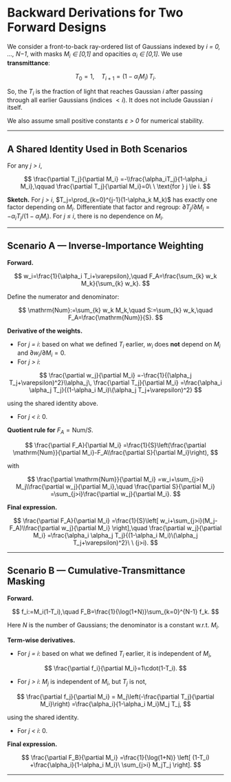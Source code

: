 # Backward Derivations for Two Forward Designs

We consider a front-to-back ray-ordered list of Gaussians indexed by *i = 0, ..., N−1*, with masks *M<sub>i</sub> ∈ [0,1]* and opacities *α<sub>i</sub> ∈ [0,1]*. We use **transmittance**:

$$
T_0=1,\quad T_{i+1}=(1-\alpha_i M_i)\,T_i.
$$

So, the $T_i$ is the fraction of light that reaches Gaussian $i$ after passing through all earlier Gaussians (indices $< i$). It does not include Gaussian $i$ itself.

We also assume small positive constants *ε > 0* for numerical stability.

---

## A Shared Identity Used in Both Scenarios

For any *j > i*,

$$
\frac{\partial T_j}{\partial M_i}
=-\\frac{\alpha_iT_j}{1-\alpha_i M_i},\qquad
\frac{\partial T_j}{\partial M_i}=0\ \ \text{for } j \le i.
$$

**Sketch.** For *j > i*, $T_j=\prod_{k=0}^{j-1}(1-\alpha_k M_k)$ has exactly one factor depending on *M<sub>i</sub>*. Differentiate that factor and regroup:
$\partial T_j/\partial M_i=-\alpha_iT_j/(1-\alpha_i M_i)$. For *j ≤ i*, there is no dependence on *M<sub>i</sub>*.

---

## Scenario A — Inverse-Importance Weighting

**Forward.**

$$
w_i=\frac{1}{\alpha_i T_i+\varepsilon},\quad
F_A=\frac{\sum_{k} w_k M_k}{\sum_{k} w_k}.
$$

Define the numerator and denominator:

$$
\mathrm{Num}:=\sum_{k} w_k M_k,\quad
S:=\sum_{k} w_k,\quad
F_A=\frac{\mathrm{Num}}{S}.
$$

**Derivative of the weights.**

- For *j = i*: based on what we defined *T<sub>i</sub>* earlier, *w<sub>i</sub>* does **not** depend on *M<sub>i</sub>* and $\partial w_i/\partial M_i=0$.
- For *j > i*:

$$
\frac{\partial w_j}{\partial M_i}
=-\frac{1}{(\alpha_j T_j+\varepsilon)^2}\\alpha_j\, \frac{\partial T_j}{\partial M_i}
=\frac{\alpha_i \alpha_j T_j}{(1-\alpha_i M_i)\(\alpha_j T_j+\varepsilon)^2}
$$

using the shared identity above.

- For *j < i*: 0.

**Quotient rule for** $F_A=\mathrm{Num}/S$.

$$
\frac{\partial F_A}{\partial M_i}
=\frac{1}{S}\left(\frac{\partial \mathrm{Num}}{\partial M_i}-F_A\\frac{\partial S}{\partial M_i}\right),
$$

with

$$
\frac{\partial \mathrm{Num}}{\partial M_i}
=w_i+\sum_{j>i} M_j\\frac{\partial w_j}{\partial M_i},\quad
\frac{\partial S}{\partial M_i}
=\sum_{j>i}\frac{\partial w_j}{\partial M_i}.
$$

**Final expression.**

$$
\frac{\partial F_A}{\partial M_i}
=\frac{1}{S}\left[
w_i+\sum_{j>i}(M_j-F_A)\\frac{\partial w_j}{\partial M_i}
\right],\quad
\frac{\partial w_j}{\partial M_i}
=\frac{\alpha_i \alpha_j T_j}{(1-\alpha_i M_i)\(\alpha_j T_j+\varepsilon)^2}\ \ (j>i).
$$


---

## Scenario B — Cumulative-Transmittance Masking

**Forward.**

$$
f_i:=M_i(1-T_i),\quad
F_B=\frac{1}{\log(1+N)}\sum_{k=0}^{N-1} f_k.
$$

Here *N* is the number of Gaussians; the denominator is a constant w.r.t. *M<sub>i</sub>*.

**Term-wise derivatives.**

- For *j = i*: based on what we defined *T<sub>i</sub>* earlier, it is independent of *M<sub>i</sub>*,

$$
\frac{\partial f_i}{\partial M_i}=1\cdot(1-T_i).
$$

- For *j > i*: *M<sub>j</sub>* is independent of *M<sub>i</sub>*, but *T<sub>j</sub>* is not,

$$
\frac{\partial f_j}{\partial M_i}
= M_j\left(-\frac{\partial T_j}{\partial M_i}\right)
=\frac{\alpha_i}{1-\alpha_i M_i}M_j T_j,
$$

using the shared identity.

- For *j < i*: 0.

**Final expression.**

$$
\frac{\partial F_B}{\partial M_i}
=\frac{1}{\log(1+N)}
\left[
(1-T_i)
+\frac{\alpha_i}{1-\alpha_i M_i}\
\sum_{j>i} M_jT_j
\right].
$$

---

